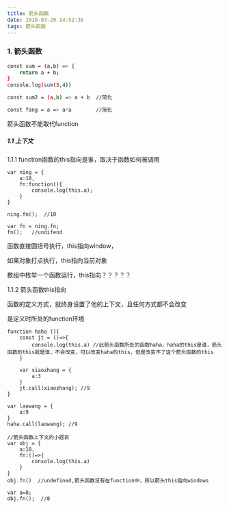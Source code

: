 ```yaml
---
title: 箭头函数
date: 2018-03-20 14:52:36
tags: 箭头函数
---
```


### 1. 箭头函数

```bash
const sum = (a,b) => {
    return a + b;
}
console.log(sum(3,4))

const sum2 = (a,b) => a + b  //简化

const fang = a => a*a        //简化
```

箭头函数不能取代function

##### 1.1 上下文

1.1.1 function函数的this指向是谁，取决于函数如何被调用

```
var ning = {
    a:10,
    fn:function(){
        console.log(this.a);
    }
}

ning.fn();  //10

var fn = ning.fn;
fn();   //undifend
```

函数直接圆括号执行，this指向window，

如果对象打点执行，this指向当前对象

数组中枚举一个函数运行，this指向？？？？？



1.1.2 箭头函数this指向

函数的定义方式，就终身设置了他的上下文，且任何方式都不会改变

是定义时所处的function环境

~~~
function haha (){
    const jt = ()=>{
        console.log(this.a) //此箭头函数所处的函数haha，haha的this是谁，箭头函数的this就是谁，不会改变，可以改变haha的this，但是改变不了这个箭头函数的this
    }
    
    var xiaozhang = {
        a:3
    }
    jt.call(xiaozhang); //9
}

var laowang = {
    a:9
}
haha.call(laowang); //9
~~~



~~~
//箭头函数上下文的小题目
var obj = {
    a:10,
    fn:()=>{
        console.log(this.a)
    }
}
obj.fn()  //undefined,箭头函数没有在function中，所以箭头this指向windows
~~~

```
var a=8;
obj.fn();  //8
```

